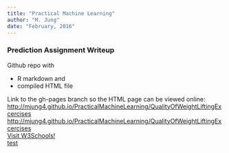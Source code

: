 ```yaml
---
title: "Practical Machine Learning"
author: "M. Jung"
date: "February, 2016"
---
```

### Prediction Assignment Writeup
Github repo with 

*   R markdown and 
*   compiled HTML file 

Link to the gh-pages branch so the HTML page can be viewed online:    
http://mjung4.github.io/PracticalMachineLearning/QualityOfWeightLiftingExcercises    
<a href="http://mjung4.github.io/PracticalMachineLearning/QualityOfWeightLiftingExcercises/" target="_blank">http://mjung4.github.io/PracticalMachineLearning/QualityOfWeightLiftingExcercises</a>     
<a href="http://www.w3schools.com/" target="_blank">Visit W3Schools!</a>    
<a href="http://mjung4.github.io/PracticalMachineLearning/QualityOfWeightLiftingExcercises/" target="_blank">test</a>    
